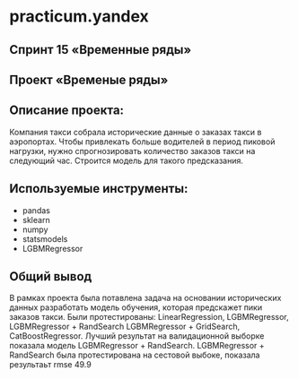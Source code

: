# practicum.yandex
## Спринт 15 «Временные ряды»
## Проект «Временые ряды»
## Описание проекта:    

Компания такси собрала исторические данные о заказах такси в аэропортах. Чтобы привлекать больше водителей в период пиковой нагрузки, нужно спрогнозировать количество заказов такси на следующий час. Строится модель для такого предсказания.
## Используемые инструменты:

* pandas
* sklearn
* numpy
* statsmodels
* LGBMRegressor



## Общий вывод
В рамках проекта была потавлена задача на основании исторических данных разработать модель обучения, которая предскажет пики заказов такси. Были протестированы: LinearRegression, LGBMRegressor, LGBMRegressor + RandSearch LGBMRegressor + GridSearch, CatBoostRegressor. Лучший результат на валидационной выборке показала модель LGBMRegressor + RandSearch. LGBMRegressor + RandSearch была протестирована на сестовой выбоке, показала результаьт rmse 49.9
